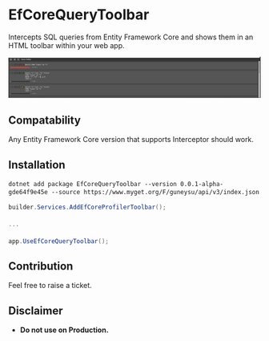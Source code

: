 # EfCoreQueryToolbar


Intercepts SQL queries from Entity Framework Core and shows them in an HTML toolbar within your web app.

![demo](./docs/img/o7pFwwSw8t.gif)

## Compatability

Any Entity Framework Core version that supports Interceptor should work.


## Installation

```
dotnet add package EfCoreQueryToolbar --version 0.0.1-alpha-gde64f9e45e --source https://www.myget.org/F/guneysu/api/v3/index.json 
```


```csharp
builder.Services.AddEfCoreProfilerToolbar();

...

app.UseEfCoreQueryToolbar();

```


## Contribution

Feel free to raise a ticket.



## Disclaimer

- **Do not use on Production.**